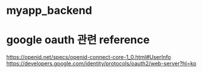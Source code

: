 # myapp_backend

# google oauth 관련 reference
https://openid.net/specs/openid-connect-core-1_0.html#UserInfo
https://developers.google.com/identity/protocols/oauth2/web-server?hl=ko